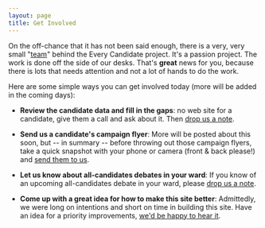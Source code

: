 ```yaml
---
layout: page
title: Get Involved 
---
```


On the off-chance that it has not been said enough, there is a very, very small "[team](/about#team)" behind the Every Candidate project. It's a passion project. The work is done off the side of our desks. That's **great** news for you, because there is lots that needs attention and not a lot of hands to do the work.

Here are some simple ways you can get involved today (more will be added in the coming days):

* **Review the candidate data and fill in the gaps**: no web site for a candidate, give them a call and ask about it. Then <a href="mailto:everycandidate@gmail.org">drop us a note</a>.

* **Send us a candidate's campaign flyer**: More will be posted about this soon, but -- in summary -- before throwing out those campaign flyers, take a quick snapshot with your phone or camera (front & back please!) and <a href="mailto:everycandidate.org">send them to us</a>.

* **Let us know about all-candidates debates in your ward**: If you know of an upcoming all-candidates debate in your ward, please <a href="mailto:everycandidate@gmail.org">drop us a note</a>. 

* **Come up with a great idea for how to make this site better**: Admittedly, we were long on intentions and short on time in building this site. Have an idea for a priority improvements, <a href="mailto:everycandidate@gmail.com">we'd be happy to hear it</a>.


